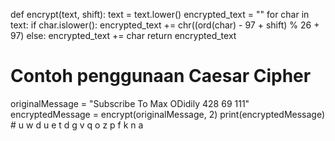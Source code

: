 def encrypt(text, shift):
    text = text.lower()
    encrypted_text = ""
    for char in text:
        if char.islower():
            encrypted_text += chr((ord(char) - 97 + shift) % 26 + 97)
        else:
            encrypted_text += char
    return encrypted_text


# Contoh penggunaan Caesar Cipher
originalMessage = "Subscribe To Max ODidily 428 69 111"
encryptedMessage = encrypt(originalMessage, 2)
print(encryptedMessage)  # u w d u e t d g v q o z p f k n a
